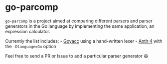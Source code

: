 # go-parcomp

`go-parcomp` is a project aimed at comparing different parsers and parser
generators in the Go language by implementing the same application, an
expression calculator.

Currently the list includes:
    - [Goyacc](https://pkg.go.dev/golang.org/x/tools/cmd/goyacc) using a
      hand-written lexer
    - [Antlr 4](https://www.antlr.org) with the `-Dlanguage=Go` option

Feel free to send a PR or Issue to add a particular parser generator :smiley:
